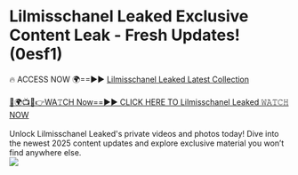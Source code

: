 # Lilmisschanel Leaked Exclusive Content Leak - Fresh Updates! (0esf1)

🔥 ACCESS NOW 🌍==►► <a href="https://tinyurl.com/kvy9nzfs" rel="nofollow">Lilmisschanel Leaked Latest Collection</a>
<br><br>
[🔴🌍📺📱👉WA𝚃CH Now==►► CLICK HERE TO Lilmisschanel Leaked 𝚆𝙰𝚃𝙲𝙷 NOW](https://tinyurl.com/kvy9nzfs)
<br><br>
Unlock Lilmisschanel Leaked's private videos and photos today! Dive into the newest 2025 content updates and explore exclusive material you won’t find anywhere else.
<br>
<a href="https://tinyurl.com/kvy9nzfs" rel="nofollow" data-target="animated-image.originalLink"><img src="https://camo.githubusercontent.com/8a4f000d20f83aca3bf7ec5f350d767afa0574a8a352519fd8cfa583a6f93a33/68747470733a2f2f692e696d6775722e636f6d2f644a486b345a712e676966" data-canonical-src="https://i.imgur.com/dJHk4Zq.gif" style="max-width: 100%; display: inline-block;" data-target="animated-image.originalImage"></a>
<br>
